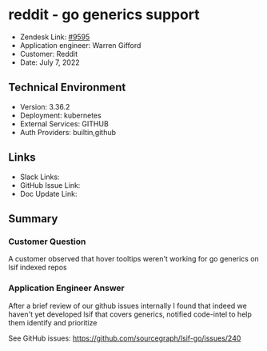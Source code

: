 
# reddit - go generics support <!-- Ticket Title  Hint: include keywords to make it searchable -->

- Zendesk Link: [#9595](https://sourcegraph.zendesk.com/agent/tickets/9595)
- Application engineer: Warren Gifford
- Customer: Reddit <!-- Redact if this contains personally identifying information -->
- Date: July 7, 2022

<!-- Data populated from integration, speak to Ben Gordon or Michael Bali if not working -->
<!-- During Internal team trial, fill missing data manually (we are waiting for all data to sync) -->

## Technical Environment
- Version: 3.36.2​
- Deployment: kubernetes
- External Services: GITHUB
- Auth Providers: builtin,github


## Links
<!-- Data for application engineer manual entry -->
- Slack Links:
- GitHub Issue Link:
- Doc Update Link:

## Summary
### Customer Question

A customer observed that hover tooltips weren't working for go generics on lsif indexed repos

### Application Engineer Answer

After a brief review of our github issues internally I found that indeed we haven't yet developed lsif that covers generics, notified code-intel to help them identify and prioritize 

See GitHub issues:
https://github.com/sourcegraph/lsif-go/issues/240


<!-- Once complete, upload a copy to https://github.com/sourcegraph/support-tools-internal/tree/main/resolved-tickets as a .md file -->
<!-- Name the file 9595.md -->
